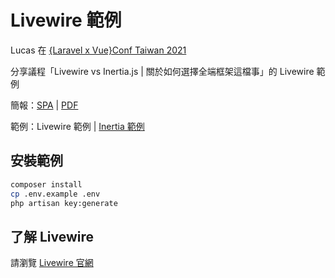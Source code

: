 # Livewire 範例

Lucas 在 [{Laravel x Vue}Conf Taiwan 2021](https://laravelconf.tw/)

分享議程「Livewire vs Inertia.js | 關於如何選擇全端框架這檔事」的 Livewire 範例

簡報：[SPA](https://laravelconf-2021-livewire-inertiajs-slide.vercel.app/) | [PDF](https://laravelconf-2021-livewire-inertiajs-slide.vercel.app/pdf)

範例：Livewire 範例 | [Inertia 範例](https://github.com/ycs77/laravelconf-2021-inertia-example)

## 安裝範例

```bash
composer install
cp .env.example .env
php artisan key:generate
```

## 了解 Livewire

請瀏覽 [Livewire 官網](https://laravel-livewire.com/)
